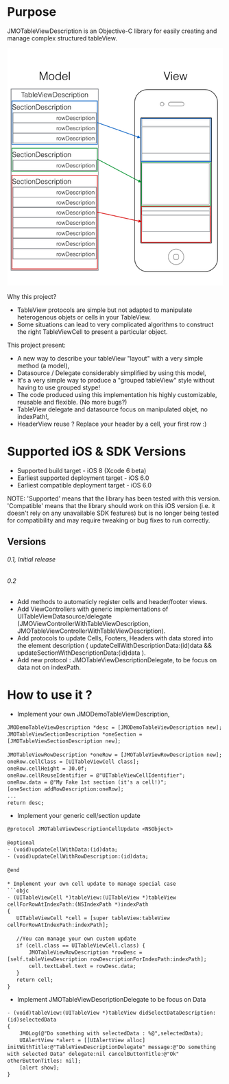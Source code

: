 # Purpose

JMOTableViewDescription is an Objective-C library for easily creating and manage complex structured tableView.

![Image](screenshots/concept.png)

Why this project?
* TableView protocols are simple but not adapted to manipulate heterogenous objets or cells in your TableView.
* Some situations can lead to very complicated algorithms to construct the right TableViewCell to present a particular object.

This project present:
* A new way to describe your tableView "layout" with a very simple method (a model),
* Datasource / Delegate considerably simplified by using this model,
* It's a very simple way to produce a "grouped tableView" style without having to use grouped stype!
* The code produced using this implementation his highly customizable, reusable and flexible. (No more bugs?)
* TableView delegate and datasource focus on manipulated objet, no indexPath!, 
* HeaderView reuse ? Replace your header by a cell, your first row :) 

# Supported iOS & SDK Versions

* Supported build target - iOS 8 (Xcode 6 beta)
* Earliest supported deployment target - iOS 6.0
* Earliest compatible deployment target - iOS 6.0

NOTE: 'Supported' means that the library has been tested with this version. 'Compatible' means that the library should work on this iOS version (i.e. it doesn't rely on any unavailable SDK features) but is no longer being tested for compatibility and may require tweaking or bug fixes to run correctly.


## Versions

###### 0.1, Initial release
###### 0.2  
* Add methods to automaticly register cells and header/footer views.
* Add ViewControllers with generic implementations of UITableViewDatasource/delegate
  (JMOViewControllerWithTableViewDescription, JMOTableViewControllerWithTableViewDescription).
* Add protocols to update Cells, Footers, Headers with data stored into the element description
  ( updateCellWithDescriptionData:(id)data && updateSectionWithDescriptionData:(id)data ).
* Add new protocol : JMOTableViewDescriptionDelegate, to be focus on data not on indexPath.

# How to use it ?
 * Implement your own JMODemoTableViewDescription,
```objc
JMODemoTableViewDescription *desc = [JMODemoTableViewDescription new];
JMOTableViewSectionDescription *oneSection = [JMOTableViewSectionDescription new];

JMOTableViewRowDescription *oneRow = [JMOTableViewRowDescription new];
oneRow.cellClass = [UITableViewCell class];
oneRow.cellHeight = 30.0f;
oneRow.cellReuseIdentifier = @"UITableViewCellIdentifier";
oneRow.data = @"My Fake 1st section (it's a cell!)";
[oneSection addRowDescription:oneRow];
...
return desc;
```

 * Implement your generic cell/section update 
 ```objc
@protocol JMOTableViewDescriptionCellUpdate <NSObject>

@optional
- (void)updateCellWithData:(id)data;
- (void)updateCellWithRowDescription:(id)data;

@end

 * Implement your own cell update to manage special case
```objc
- (UITableViewCell *)tableView:(UITableView *)tableView cellForRowAtIndexPath:(NSIndexPath *)indexPath
{
    UITableViewCell *cell = [super tableView:tableView cellForRowAtIndexPath:indexPath];
    
    //You can manage your own custom update
    if (cell.class == UITableViewCell.class) {
        JMOTableViewRowDescription *rowDesc = [self.tableViewDescription rowDescriptionForIndexPath:indexPath];
        cell.textLabel.text = rowDesc.data;
    } 
    return cell;
}
```

 * Implement JMOTableViewDescriptionDelegate to be focus on Data
```objc
- (void)tableView:(UITableView *)tableView didSelectDataDescription:(id)selectedData
{
    JMOLog(@"Do something with selectedData : %@",selectedData);
    UIAlertView *alert = [[UIAlertView alloc] initWithTitle:@"TableViewDescriptionDelegate" message:@"Do something with selected Data" delegate:nil cancelButtonTitle:@"Ok" otherButtonTitles: nil];
    [alert show];
}
```

